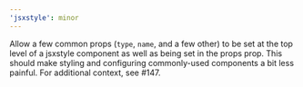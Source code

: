 ```yaml
---
'jsxstyle': minor
---
```


Allow a few common props (`type`, `name`, and a few other) to be set at the top level of a jsxstyle component as well as being set in the props prop. This should make styling and configuring commonly-used components a bit less painful. For additional context, see #147.
